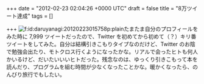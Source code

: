 
+++
date = "2012-02-23 02:04:26 +0000 UTC"
draft = false
title = "8万ツイート達成"
tags = []

+++
<img src="http://cdn-ak.f.st-hatena.com/images/fotolife/d/daruyanagi/20120223/20120223015758.png" alt="f:id:daruyanagi:20120223015758p:plain" title="f:id:daruyanagi:20120223015758p:plain" class="hatena-fotolife"/>たまたま自分のプロフィールをみた時に 7,999 ツイートだったので、Twitter を初めてから初めて（？）キリ番ツイートをしてみた。自分は結構引きこもりタイプなのだけど、Twitter のお陰で勉強会出たり、モトクロス行くようになったかな。リアルで会ったヒトも何人かいるけど、だいたいいいヒトだった。残念なのは、ゆっくり引きこもって本を読んだり、プログラムを組む時間が少なくなったことかな。暖かくなったら、のんびり旅行でもしたい。


